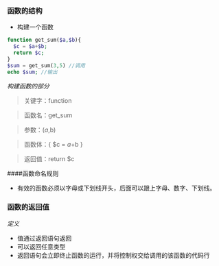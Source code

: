 ### 函数的结构

* 构建一个函数
```PHP
function get_sum($a,$b){
  $c = $a+$b;
  return $c;
}
$sum = get_sum(3,5) //调用
echo $sum; //输出
```
*构建函数的部分*
> 关键字：function

> 函数名：get_sum

> 参数：($a,$b)

> 函数体：{ $c = $a+$b }

> 返回值：return $c

####函数命名规则
* 有效的函数必须以字母或下划线开头，后面可以跟上字母、数字、下划线。

### 函数的返回值

*定义*
* 值通过返回语句返回
* 可以返回任意类型
* 返回语句会立即终止函数的运行，并将控制权交给调用的该函数的代码行
